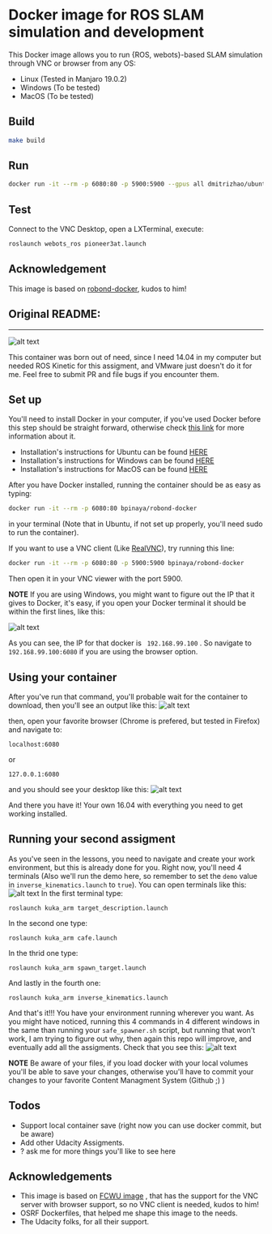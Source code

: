 # Docker image for ROS SLAM simulation and development

This Docker image allows you to run {ROS, webots}-based SLAM simulation through VNC or browser from any OS:
  - Linux (Tested in Manjaro 19.0.2)
  - Windows (To be tested)
  - MacOS (To be tested)

## Build

```bash
make build
```

## Run

```bash
docker run -it --rm -p 6080:80 -p 5900:5900 --gpus all dmitrizhao/ubuntu-vnc-ros-webots:melodic bash
```

## Test

Connect to the VNC Desktop, open a LXTerminal, execute:

```bash
roslaunch webots_ros pioneer3at.launch
```

## Acknowledgement

This image is based on [robond-docker](https://github.com/bpinaya/robond-docker), kudos to him!

## Original README:

---

[//]: # (Image References)	

[image0]: ./img/redme5.png "All installed"
[image1]: ./img/redme1.png "1"
[image2]: ./img/redme2.png "2"
[image3]: ./img/redme3.png "3"
[image4]: ./img/redme4.png "4"
[imagewin]: ./img/imagewin.PNG "imagewin"
![alt text][image0]

This container was born out of need, since I need 14.04 in my computer but needed ROS Kinetic for this assigment, and VMware just doesn't do it for me. Feel free to submit PR and file bugs if you encounter them.
## Set up

You'll need to install Docker in your computer, if you've used Docker before this step should be straight forward, otherwise check [this link](https://www.docker.com/what-docker) for more information about it.
  - Installation's instructions for Ubuntu can be found [HERE](https://docs.docker.com/engine/installation/linux/ubuntu/)
  - Installation's instructions for Windows can be found [HERE](https://docs.docker.com/docker-for-windows/install/)
  - Installation's instructions for MacOS can be found [HERE](https://docs.docker.com/docker-for-mac/install/)

After you have Docker installed, running the container should be as easy as typing:
```bash
docker run -it --rm -p 6080:80 bpinaya/robond-docker
```
in your terminal (Note that in Ubuntu, if not set up properly, you'll need sudo to run the container).

If you want to use a VNC client (Like [RealVNC](https://www.realvnc.com/download/viewer/)), try running this line:
```bash
docker run -it --rm -p 6080:80 -p 5900:5900 bpinaya/robond-docker
```
Then open it in your VNC viewer with the port 5900.

**NOTE** If you are using Windows, you might want to figure out the IP that it gives to Docker, it's easy, if you open your Docker terminal it should be within the first lines, like this:

![alt text][imagewin]

As you can see, the IP for that docker is ` 192.168.99.100` . So navigate to ` 192.168.99.100:6080` if you are using the browser option.

## Using your container
After you've run that command, you'll probable wait for the container to download, then you'll see an output like this:
![alt text][image1]


then, open your favorite browser (Chrome is prefered, but tested in Firefox) and navigate to:
```
localhost:6080
```
or
```
127.0.0.1:6080
```
and you should see your desktop like this:
![alt text][image2]

And there you have it! Your own 16.04 with everything you need to get working installed.
## Running your second assigment

As you've seen in the lessons, you need to navigate and create your work environment, but this is already done for you. Right now, you'll need 4 terminals (Also we'll run the demo here, so remember to set the `demo` value in `inverse_kinematics.launch` to `true`). You can open terminals like this:
![alt text][image3]
In the first terminal type:
```
roslaunch kuka_arm target_description.launch
```
In the second one type:
```
roslaunch kuka_arm cafe.launch
```
In the thrid one type:
```
roslaunch kuka_arm spawn_target.launch
```
And lastly in the fourth one:
```
roslaunch kuka_arm inverse_kinematics.launch
```

And that's it!!! You have your environment running wherever you want. As you might have noticed, running this 4 commands in 4 different windows in the same than running your `safe_spawner.sh` script, but running that won't work, I am trying to figure out why, then again this repo will improve, and eventually add all the assigments. Check that you see this:
![alt text][image4]

**NOTE** Be aware of your files, if you load docker with your local volumes you'll be able to save your changes, otherwise you'll have to commit your changes to your favorite Content Managment System (Github ;) )


## Todos

 - Support local container save (right now you can use docker commit, but be aware)
 - Add other Udacity Assigments.
 - ? ask me for more things you'll like to see here

## Acknowledgements
 - This image is based on [FCWU image](https://github.com/fcwu/docker-ubuntu-vnc-desktop) , that has the support for the VNC server with browser support, so no VNC client is needed, kudos to him!
 - OSRF Dockerfiles, that helped me shape this image to the needs.
 - The Udacity folks, for all their support.
